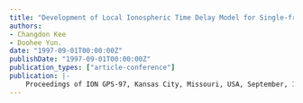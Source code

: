 ```yaml
---
title: "Development of Local Ionospheric Time Delay Model for Single-frequency DGPS Users"
authors:
- Changdon Kee
- Doohee Yun.
date: "1997-09-01T00:00:00Z"
publishDate: "1997-09-01T00:00:00Z"
publication_types: ["article-conference"]
publication: |-
    Proceedings of ION GPS-97, Kansas City, Missouri, USA, September, 1997, pp. 1113-1122
---
```

